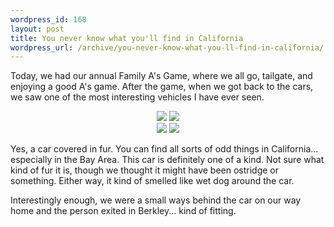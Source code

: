```yaml
--- 
wordpress_id: 168
layout: post
title: You never know what you'll find in California
wordpress_url: /archive/you-never-know-what-you-ll-find-in-california/
---
```


 <p>Today, we had our annual Family A&#39;s Game, where we all go, tailgate, and enjoying a good A&#39;s game.  After the game, when we got back to the cars, we saw one of the most interesting vehicles I have ever seen.</p>    <p align="center"><a href='http://static.flickr.com/70/186167032_3d0e6bd05c_b.jpg' title='Super spiffy' details='http://www.flickr.com/photos/99026274@N00/186167032/' detailsText='Flickr page' rel='lightbox[furcar]'><img src='http://static.flickr.com/70/186167032_3d0e6bd05c_t.jpg' border='0'></a> <a href='http://static.flickr.com/45/186167030_4280d550a1_b.jpg' title='Looks like it has whiskers too' details='http://www.flickr.com/photos/99026274@N00/186167030/' detailsText='Flickr page' rel='lightbox[furcar]'><img src='http://static.flickr.com/45/186167030_4280d550a1_t.jpg' border='0'></a><br /> <a href='http://static.flickr.com/1/186167031_2311c4441f_b.jpg' title='Fur car' details='http://www.flickr.com/photos/99026274@N00/186167031/' detailsText='Flickr page' rel='lightbox[furcar]'><img src='http://static.flickr.com/1/186167031_2311c4441f_t.jpg' border='0'></a> <a href='http://static.flickr.com/59/186167029_53f8d4744f_b.jpg' title='You never know what you'll see in CA' details='http://www.flickr.com/photos/99026274@N00/186167029/' detailsText='Flickr page' rel='lightbox[furcar]'><img src='http://static.flickr.com/59/186167029_53f8d4744f_t.jpg' border='0'></a></p>    <p>Yes, a car covered in fur.  You can find all sorts of odd things in California... especially in the Bay Area.  This car is definitely one of a kind.  Not sure what kind of fur it is, though we thought it might have been ostridge or something.  Either way, it kind of smelled like wet dog around the car.</p>    <p>Interestingly enough, we were a small ways behind the car on our way home and the person exited in Berkley... kind of fitting.</p>
         
